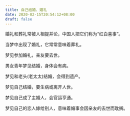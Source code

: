 ```yaml
---
title: 自己结婚、婚礼
date: 2020-02-15T20:54:12+08:00
draft: false
---
```


婚礼和葬礼常被人相提并论，中国人把它们称为“红白喜事”。


当梦中出现了婚礼，它常常意味着葬礼。


梦见参加婚礼，亲友要去世。


男女青年梦见结婚，身体会有病。


梦见和老头(老太太)结婚，会得到遗产。


梦见自己结婚，要生病或离开人世。


梦见自己成了主婚人，会官运亨通。


梦见自己的恋人嫁给别人，意味着婚事会因亲友的去世而耽搁。
